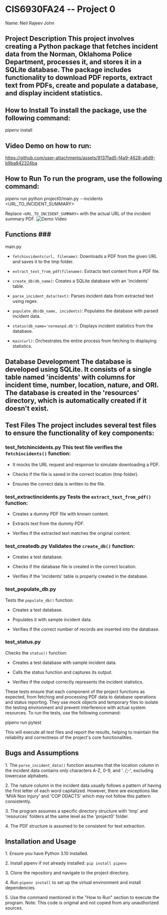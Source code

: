 # CIS6930FA24 -- Project 0 

Name: Neil Rajeev John 

## Project Description This project involves creating a Python package that fetches incident data from the Norman, Oklahoma Police Department, processes it, and stores it in a SQLite database. The package includes functionality to download PDF reports, extract text from PDFs, create and populate a database, and display incident statistics.

## How to Install To install the package, use the following command:

pipenv install

## Video Demo on how to run:
https://github.com/user-attachments/assets/9137fad5-f4a9-4628-a6d9-b9ba842324ba


## How to Run To run the program, use the following command:

pipenv run python project0/main.py --incidents <URL_TO_INCIDENT_SUMMARY>

Replace `<URL_TO_INCIDENT_SUMMARY>` with the actual URL of the incident summary PDF. ![Demo Video](path_to_your_demo_video.gif)

## Functions ### 

main.py 

- `fetchincidents(url, filename)`: Downloads a PDF from the given URL and saves it to the tmp folder. 

- `extract_text_from_pdf(filename)`: Extracts text content from a PDF file. 

- `create_db(db_name)`: Creates a SQLite database with an 'incidents' table. 

- `parse_incident_data(text)`: Parses incident data from extracted text using regex. 

- `populate_db(db_name, incidents)`: Populates the database with parsed incident data. 

- `status(db_name='normanpd.db')`: Displays incident statistics from the database. 

- `main(url)`: Orchestrates the entire process from fetching to displaying statistics.

## Database Development The database is developed using SQLite. It consists of a single table named 'incidents' with columns for incident time, number, location, nature, and ORI. The database is created in the 'resources' directory, which is automatically created if it doesn't exist.

## Test Files The project includes several test files to ensure the functionality of key components: 

### test_fetchincidents.py This test file verifies the `fetchincidents()` function: 

- It mocks the URL request and response to simulate downloading a PDF. 

- Checks if the file is saved in the correct location (tmp folder). 

- Ensures the correct data is written to the file. 

### test_extractincidents.py Tests the `extract_text_from_pdf()` function: 

- Creates a dummy PDF file with known content. 

- Extracts text from the dummy PDF. 

- Verifies if the extracted text matches the original content. 

### test_createdb.py Validates the `create_db()` function: 

- Creates a test database. 

- Checks if the database file is created in the correct location. 

- Verifies if the 'incidents' table is properly created in the database.

### test_populate_db.py 

Tests the `populate_db()` function: 

- Creates a test database. 

- Populates it with sample incident data. 

- Verifies if the correct number of records are inserted into the database. 

### test_status.py 

Checks the `status()` function: 

- Creates a test database with sample incident data. 

- Calls the status function and captures its output. 

- Verifies if the output correctly represents the incident statistics.

These tests ensure that each component of the project functions as expected, from fetching and processing PDF data to database operations and status reporting. They use mock objects and temporary files to isolate the testing environment and prevent interference with actual system resources. To run the tests, use the following command:

pipenv run pytest

This will execute all test files and report the results, helping to maintain the reliability and correctness of the project's core functionalities.

## Bugs and Assumptions 

1\. The `parse_incident_data()` function assumes that the location column in the incident data contains only characters A-Z, 0-9, and '. /;-', excluding lowercase alphabets. 

2\. The nature column in the incident data usually follows a pattern of having the first letter of each word capitalized. However, there are exceptions like 'MVA Non Injury' and 'COP DDACTS' which may not follow this pattern consistently. 

3\. The program assumes a specific directory structure with 'tmp' and 'resources' folders at the same level as the 'project0' folder. 

4\. The PDF structure is assumed to be consistent for text extraction.

## Installation and Usage 

1\. Ensure you have Python 3.10 installed. 

2\. Install pipenv if not already installed: `pip install pipenv` 

3\. Clone the repository and navigate to the project directory. 

4\. Run `pipenv install` to set up the virtual environment and install dependencies. 

5\. Use the command mentioned in the "How to Run" section to execute the program. Note: This code is original and not copied from any unauthorized sources.
